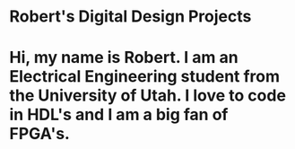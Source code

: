 # Robert's Digital Design Projects

# Hi, my name is Robert. I am an Electrical Engineering student from the University of Utah. I love to code in HDL's and I am a big fan of FPGA's.
